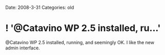 Date: 2008-3-31
Categories: old

# ! '@Catavino WP 2.5 installed, ru...'

@Catavino WP 2.5 installed, running, and seemingly OK.  I like the new admin interface.
